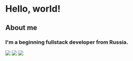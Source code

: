 # Hello, world!
## About me
### I'm a beginning fullstack developer from Russia.
![](https://github-readme-stats.vercel.app/api?username=gregory-coder&show_icons=true&theme=tokyonight&line_height=27)
![](https://github-readme-stats.vercel.app/api/top-langs/?username=gregory-coder&hide=css,java,html&theme=tokyonight)
[![](https://github-readme-stats.vercel.app/api/pin/?username=gregory-coder&repo=quadratic-equation-solver&theme=tokyonight)](https://github.com/Gregory-coder/quadratic-equation-solver)
